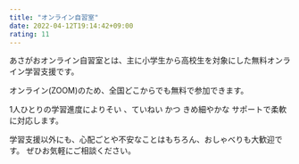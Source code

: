 ```yaml
---
title: "オンライン自習室"
date: 2022-04-12T19:14:42+09:00
rating: 11
---
```

あさがおオンライン自習室とは、主に小学生から高校生を対象にした無料オンライン学習支援です。

オンライン(ZOOM)のため、全国どこからでも無料で参加できます。

1人ひとりの学習進度によりそい 、ていねい かつ きめ細やかな サポートで柔軟に対応します。

学習支援以外にも、心配ごとや不安なことはもちろん、おしゃべりも大歓迎です。
ぜひお気軽にご相談ください。

